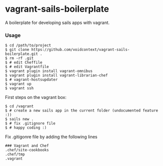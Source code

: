 vagrant-sails-boilerplate
=========================

A boilerplate for developing sails apps with vagrant.

### Usage

```
$ cd /path/to/project
$ git clone https://github.com/voidcontext/vagrant-sails-boilerplate.git .
$ rm -rf .git
$ # edit Cheffile
$ # edit Vagrantfile
$ vagrant plugin install vagrant-omnibus
$ vagrant plugin install vagrant-librarian-chef
$ # vagrant-hostsupdater
$ vagrant up
$ vagrant ssh
```
First steps on the vagrant box:

```
$ cd /vagrant
$ # create a new sails app in the current folder (undocumented feature  :))
$ sails new .
$ # fix .gitignore file
$ # happy coding :)
```

Fix .gitigonre file by adding the following lines

```
### Vagrant and Chef
.chef/site-cookbooks
.chef/tmp
.vagrant
```
